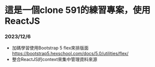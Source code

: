 # 這是一個clone 591的練習專案，使用ReactJS

### 2023/12/6
* 加碼學習使用Bootstrap 5 flex來排版面 https://bootstrap5.hexschool.com/docs/5.0/utilities/flex/
* 整合ReactJS的context來集中管理資料來源